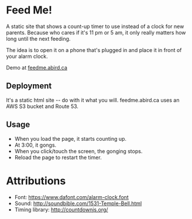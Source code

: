 # Feed Me!

A static site that shows a count-up timer to use instead of a clock for new parents.
Because who cares if it's 11 pm or 5 am, it only really matters how long until the
next feeding.

The idea is to open it on a phone that's plugged in and place it in front of your alarm
clock.

Demo at [feedme.abird.ca](http://feedme.abird.ca)

## Deployment

It's a static html site -- do with it what you will. feedme.abird.ca uses an AWS S3 bucket and Route 53.

## Usage

- When you load the page, it starts counting up.
- At 3:00, it gongs.
- When you click/touch the screen, the gonging stops.
- Reload the page to restart the timer.

# Attributions

- Font: https://www.dafont.com/alarm-clock.font
- Sound: http://soundbible.com/1531-Temple-Bell.html
- Timing library: http://countdownjs.org/
